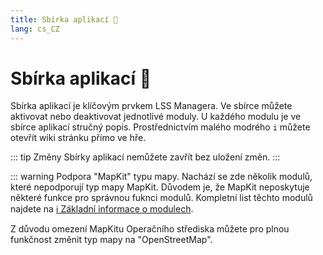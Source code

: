 ```yaml
---
title: Sbírka aplikací 🛒
lang: cs_CZ
---
```


# Sbírka aplikací :shopping_cart:

Sbírka aplikací je klíčovým prvkem LSS Managera. Ve sbírce můžete aktivovat nebo deaktivovat jednotlivé moduly. U každého modulu je ve sbírce aplikací stručný popis. Prostřednictvím malého modrého `i` můžete otevřít wiki stránku přímo ve hře.

::: tip Změny
Sbírky aplikací nemůžete zavřít bez uložení změn.
:::

::: warning Podpora "MapKit" typu mapy.
Nachází se zde několik modulů, které nepodporují typ mapy MapKit. Důvodem je, že MapKit neposkytuje některé funkce pro správnou fuknci modulů. Kompletní list těchto modulů najdete na [ℹ️ Základní informace o modulech](apps.md).

Z důvodu omezení MapKitu Operačního střediska můžete pro plnou funkčnost změnit typ mapy na "OpenStreetMap".
